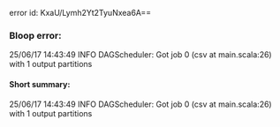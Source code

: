 error id: KxaU/Lymh2Yt2TyuNxea6A==
### Bloop error:

25/06/17 14:43:49 INFO DAGScheduler: Got job 0 (csv at main.scala:26) with 1 output partitions
#### Short summary: 

25/06/17 14:43:49 INFO DAGScheduler: Got job 0 (csv at main.scala:26) with 1 output partitions